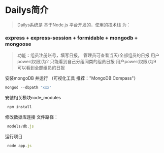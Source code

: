 # Dailys简介

> Dailys系统是 基于Node.js 平台开发的，使用的技术栈 为：
### express + express-session + formidable + mongodb + mongoose
> 功能：组员注册账号，填写日报， 管理员可查看当天/全部组员的日报
> 用户power(权限)为2 只能看到自己分组同类的组员日报
> 用户power(权限)为9 可以看到全部组员的日报

安装mongoDB 并运行 （可视化工具 推荐："MongoDB Compass"）

``` JavaScript
mongod --dbpath "xxx"
```

安装相关模块node_modules

``` JavaScript
 npm install
```

 修改数据库连接 文件路径：

``` JavaScript
 models/db.js
```

 运行项目

``` JavaScript
 node app.js
```
